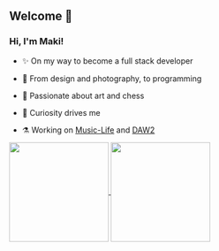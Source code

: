 ## Welcome 🌈

### Hi, I'm Maki!
- ✨ On my way to become a full stack developer

- 🌌 From design and photography, to programming

- 🧠 Passionate about art and chess

- 🚀 Curiosity drives me

- ⚗️ Working on [Music-Life](https://github.com/spariva/Music-Life) and [DAW2](https://github.com/spariva/DAW2)

<a href="https://github.com/spariva/Music-Life">
  <img height=180 align="center" src="https://github-readme-stats.vercel.app/api?username=spariva&hide=contribs&show_icons=true&theme=tokyonight&show=prs_merged_percentage&rank_icon=github&border_color=744cb0" />
</a>
<a href="https://github.com/spariva/DAW2">
  <img height=180 align="center" src="https://github-readme-stats.vercel.app/api/top-langs?username=spariva&hide_progress=true&langs_count=8&card_width=320&theme=tokyonight&border_color=744cb0" />
</a>
